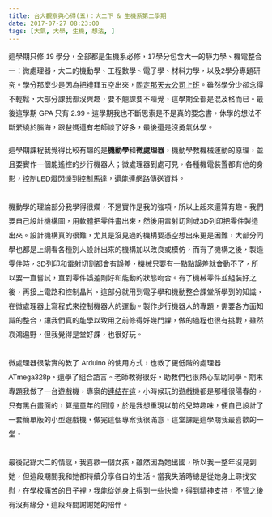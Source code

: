 ```yaml
---
title: 台大觀察與心得(五)：大二下 & 生機系第二學期
date: 2017-07-27 08:23:00
tags: [大氣, 大學, 生機, 想法, ]
---
```


<div class="MsoNormal" style="line-height: 200%;">
<span lang="ZH-TW" style="font-family: &quot;Microsoft JhengHei&quot;,sans-serif;">&#x9019;&#x5B78;&#x671F;&#x53EA;&#x4FEE;</span><span style="font-family: &quot;Microsoft JhengHei&quot;,sans-serif;">
19 <span lang="ZH-TW">&#x5B78;&#x5206;&#xFF0C;&#x5168;&#x90E8;&#x90FD;&#x662F;&#x751F;&#x6A5F;&#x7CFB;&#x5FC5;&#x4FEE;&#xFF0C;</span>17<span lang="ZH-TW">&#x5B78;&#x5206;&#x5305;&#x542B;&#x5927;&#x4E00;&#x7684;&#x975C;&#x529B;&#x5B78;&#x3001;&#x6A5F;&#x96FB;&#x6574;&#x5408;&#x4E00;&#xFF1A;&#x5FAE;&#x8655;&#x7406;&#x5668;&#xFF0C;&#x5927;&#x4E8C;&#x7684;&#x6A5F;&#x52D5;&#x5B78;&#x3001;&#x5DE5;&#x7A0B;&#x6578;&#x5B78;&#x3001;&#x96FB;&#x5B50;&#x5B78;&#x3001;&#x6750;&#x6599;&#x529B;&#x5B78;&#xFF0C;&#x4EE5;&#x53CA;</span>2<span lang="ZH-TW">&#x5B78;&#x5206;&#x5C08;&#x984C;&#x7814;&#x7A76;&#x3002;&#x5B78;&#x5206;&#x90A3;&#x9EBC;&#x5C11;&#x662F;&#x56E0;&#x70BA;&#x628A;&#x79AE;&#x62DC;&#x4E94;&#x7A7A;&#x51FA;&#x4F86;&#xFF0C;</span><a href="https://tigercosmos.blogspot.tw/2017/05/days-in-fusions360.html"><span lang="ZH-TW">&#x56FA;&#x5B9A;&#x90A3;&#x5929;&#x53BB;&#x516C;&#x53F8;&#x4E0A;&#x73ED;</span></a><span lang="ZH-TW">&#x3002;&#x96D6;&#x7136;&#x5B78;&#x5206;&#x5C11;&#x537B;&#x5FF5;&#x5F97;&#x4E0D;&#x8F15;&#x9B06;&#xFF0C;&#x5927;&#x90E8;&#x5206;&#x8AB2;&#x6211;&#x90FD;&#x6C92;&#x8208;&#x8DA3;&#xFF0C;&#x8981;&#x4E0D;&#x7FF9;&#x8AB2;&#x8981;&#x4E0D;&#x7761;&#x89BA;&#xFF0C;&#x9019;&#x5B78;&#x671F;&#x5168;&#x90FD;&#x662F;&#x6DF7;&#x53CA;&#x683C;&#x800C;&#x5DF2;&#x3002;&#x6700;&#x5F8C;&#x9019;&#x5B78;&#x671F;</span>
GPA <span lang="ZH-TW">&#x53EA;&#x6709;</span> 2.99<span lang="ZH-TW">&#x3002;&#x9019;&#x5B78;&#x671F;&#x6211;&#x4E5F;&#x4E0D;&#x65B7;&#x601D;&#x7D22;&#x662F;&#x4E0D;&#x662F;&#x771F;&#x7684;&#x8981;&#x5FF5;&#x66F8;&#xFF0C;&#x4F11;&#x5B78;&#x7684;&#x60F3;&#x6CD5;&#x4E0D;&#x65B7;&#x7E08;&#x7E5E;&#x65BC;&#x8166;&#x6D77;&#xFF0C;&#x8DDF;&#x7238;&#x5ABD;&#x9084;&#x6709;&#x8001;&#x5E2B;&#x8AC7;&#x4E86;&#x597D;&#x591A;&#xFF0C;&#x6700;&#x5F8C;&#x9084;&#x662F;&#x6C92;&#x52C7;&#x6C23;&#x4F11;&#x5B78;&#x3002;</span></span></div>
<!-- more --> 
<a name="more"></a><o:p></o:p><br>
<div class="MsoNormal" style="line-height: 200%;">
<span lang="ZH-TW" style="font-family: &quot;Microsoft JhengHei&quot;,sans-serif;">&#x9019;&#x5B78;&#x671F;&#x8AB2;&#x7A0B;&#x6211;&#x89BA;&#x5F97;&#x6BD4;&#x8F03;&#x6709;&#x8DA3;&#x7684;&#x662F;<b>&#x6A5F;&#x52D5;&#x5B78;</b>&#x548C;<b>&#x5FAE;&#x8655;&#x7406;&#x5668;</b>&#xFF0C;&#x6A5F;&#x52D5;&#x5B78;&#x6559;&#x6A5F;&#x68B0;&#x904B;&#x52D5;&#x7684;&#x539F;&#x7406;&#xFF0C;&#x4E26;&#x4E14;&#x8981;&#x5BE6;&#x4F5C;&#x4E00;&#x500B;&#x80FD;&#x9059;&#x63A7;&#x7684;&#x6B65;&#x884C;&#x6A5F;&#x5668;&#x4EBA;&#xFF1B;&#x5FAE;&#x8655;&#x7406;&#x5668;&#x5230;&#x8655;&#x53EF;&#x898B;&#xFF0C;&#x5404;&#x7A2E;&#x6A5F;&#x96FB;&#x88DD;&#x7F6E;&#x90FD;&#x6709;&#x4ED6;&#x7684;&#x8EAB;&#x5F71;&#xFF0C;&#x63A7;&#x5236;</span><span style="font-family: &quot;Microsoft JhengHei&quot;,sans-serif;">LED<span lang="ZH-TW">&#x71C8;&#x9583;&#x720D;&#x5230;&#x63A7;&#x5236;&#x99AC;&#x9054;&#xFF0C;&#x9084;&#x80FD;&#x9023;&#x7DB2;&#x8DEF;&#x50B3;&#x9001;&#x8CC7;&#x6599;&#x3002;</span><o:p></o:p></span></div>
<div class="MsoNormal" style="line-height: 200%;">
<span style="font-family: &quot;Microsoft JhengHei&quot;,sans-serif;"><span lang="ZH-TW"><br></span></span></div>
<div class="MsoNormal" style="line-height: 200%;">
<span lang="ZH-TW" style="font-family: &quot;Microsoft JhengHei&quot;,sans-serif;">&#x6A5F;&#x52D5;&#x5B78;&#x7684;&#x7406;&#x8AD6;&#x90E8;&#x5206;&#x6211;&#x5B78;&#x5F97;&#x5F88;&#x721B;&#xFF0C;&#x4E0D;&#x904E;&#x5BE6;&#x4F5C;&#x662F;&#x6211;&#x7684;&#x5F37;&#x9805;&#xFF0C;&#x6240;&#x4EE5;&#x4E0A;&#x8D77;&#x4F86;&#x9084;&#x7B97;&#x6709;&#x8DA3;&#x3002;&#x6211;&#x5011;&#x8981;&#x81EA;&#x5DF1;&#x8A2D;&#x8A08;&#x6A5F;&#x69CB;&#x5716;&#xFF0C;&#x7528;&#x8EDF;&#x9AD4;&#x628A;&#x96F6;&#x4EF6;&#x756B;&#x51FA;&#x4F86;&#xFF0C;&#x7136;&#x5F8C;&#x7528;&#x96F7;&#x5C04;&#x5207;&#x5272;&#x6216;</span><span style="font-family: &quot;Microsoft JhengHei&quot;,sans-serif;">3D<span lang="ZH-TW">&#x5217;&#x5370;&#x628A;&#x96F6;&#x4EF6;&#x88FD;&#x9020;&#x51FA;&#x4F86;&#x3002;&#x8A2D;&#x8A08;&#x6A5F;&#x69CB;&#x771F;&#x7684;&#x5F88;&#x96E3;&#xFF0C;&#x5C24;&#x5176;&#x662F;&#x6C92;&#x898B;&#x904E;&#x7684;&#x6A5F;&#x69CB;&#x8981;&#x6191;&#x7A7A;&#x60F3;&#x51FA;&#x4F86;&#x66F4;&#x662F;&#x56F0;&#x96E3;&#xFF0C;&#x5927;&#x90E8;&#x5206;&#x540C;&#x5B78;&#x4E5F;&#x90FD;&#x662F;&#x4E0A;&#x7DB2;&#x770B;&#x5404;&#x7A2E;&#x5225;&#x4EBA;&#x8A2D;&#x8A08;&#x51FA;&#x4F86;&#x7684;&#x6A5F;&#x69CB;&#x52A0;&#x4EE5;&#x6539;&#x826F;&#x6216;&#x6A21;&#x4EFF;&#xFF0C;&#x800C;&#x6709;&#x4E86;&#x6A5F;&#x69CB;&#x4E4B;&#x5F8C;&#xFF0C;&#x88FD;&#x9020;&#x96F6;&#x4EF6;&#x6642;&#xFF0C;</span>3D<span lang="ZH-TW">&#x5217;&#x5370;&#x548C;&#x96F7;&#x5C04;&#x5207;&#x5272;&#x90FD;&#x6703;&#x6709;&#x8AA4;&#x5DEE;&#xFF0C;&#x6A5F;&#x68B0;&#x53EA;&#x8981;&#x6709;&#x4E00;&#x9EDE;&#x9EDE;&#x8AA4;&#x5DEE;&#x5C31;&#x6703;&#x52D5;&#x4E0D;&#x4E86;&#xFF0C;&#x6240;&#x4EE5;&#x8981;&#x4E00;&#x76F4;&#x5617;&#x8A66;&#xFF0C;&#x76F4;&#x5230;&#x96F6;&#x4EF6;&#x8AA4;&#x5DEE;&#x525B;&#x597D;&#x548C;&#x80FD;&#x52D5;&#x7684;&#x72C0;&#x614B;&#x543B;&#x5408;&#x3002;&#x6709;&#x4E86;&#x6A5F;&#x68B0;&#x96F6;&#x4EF6;&#x4E26;&#x7D44;&#x88DD;&#x597D;&#x4E4B;&#x5F8C;&#xFF0C;&#x518D;&#x63A5;&#x4E0A;&#x96FB;&#x8DEF;&#x548C;&#x63A7;&#x5236;&#x6676;&#x7247;&#xFF0C;&#x9019;&#x90E8;&#x5206;&#x5C31;&#x7528;&#x5230;&#x96FB;&#x5B50;&#x5B78;&#x548C;&#x6A5F;&#x52D5;&#x6574;&#x5408;&#x8AB2;&#x5802;&#x6240;&#x5B78;&#x5230;&#x7684;&#x77E5;&#x8B58;&#xFF0C;&#x5728;&#x5FAE;&#x8655;&#x7406;&#x5668;&#x4E0A;&#x5BEB;&#x7A0B;&#x5F0F;&#x4F86;&#x63A7;&#x5236;&#x6A5F;&#x5668;&#x4EBA;&#x7684;&#x904B;&#x52D5;&#x3002;&#x88FD;&#x4F5C;&#x6B65;&#x884C;&#x6A5F;&#x5668;&#x4EBA;&#x7684;&#x5C08;&#x984C;&#xFF0C;&#x9700;&#x8981;&#x5404;&#x65B9;&#x9762;&#x77E5;&#x8B58;&#x7684;&#x6574;&#x5408;&#xFF0C;&#x8B93;&#x6211;&#x5011;&#x771F;&#x7684;&#x80FD;&#x5B78;&#x4EE5;&#x81F4;&#x7528;&#x4E4B;&#x524D;&#x4FEE;&#x5F97;&#x597D;&#x5E7E;&#x9580;&#x8AB2;&#xFF0C;&#x505A;&#x7684;&#x904E;&#x7A0B;&#x4E5F;&#x5F88;&#x6709;&#x6311;&#x6230;&#xFF0C;&#x96D6;&#x7136;&#x54C0;&#x9D3B;&#x904D;&#x91CE;&#xFF0C;&#x4F46;&#x6211;&#x89BA;&#x5F97;&#x662F;&#x5802;&#x597D;&#x8AB2;&#xFF0C;&#x4E5F;&#x5F88;&#x597D;&#x73A9;&#x3002;</span><o:p></o:p></span></div>
<div class="MsoNormal" style="line-height: 200%;">
<span style="font-family: &quot;Microsoft JhengHei&quot;,sans-serif;"><span lang="ZH-TW"><br></span></span></div>
<div class="MsoNormal" style="line-height: 200%;">
<span lang="ZH-TW" style="font-family: &quot;Microsoft JhengHei&quot;,sans-serif;">&#x5FAE;&#x8655;&#x7406;&#x5668;&#x5F88;&#x7D2E;&#x5BE6;&#x7684;&#x6559;&#x4E86; </span><span style="font-family: &quot;Microsoft JhengHei&quot;,sans-serif;">Arduino <span lang="ZH-TW">&#x7684;&#x4F7F;&#x7528;&#x65B9;&#x5F0F;&#xFF0C;&#x4E5F;&#x6559;&#x4E86;&#x66F4;&#x4F4E;&#x968E;&#x7684;&#x8655;&#x7406;&#x5668; </span>ATmega328p<span lang="ZH-TW">&#xFF0C;&#x9084;&#x5B78;&#x4E86;&#x7D44;&#x5408;&#x8A9E;&#x8A00;&#x3002;&#x8001;&#x5E2B;&#x6559;&#x5F97;&#x5F88;&#x597D;&#xFF0C;&#x52A9;&#x6559;&#x5011;&#x4E5F;&#x5F88;&#x71B1;&#x5FC3;&#x5E6B;&#x52A9;&#x540C;&#x5B78;&#x3002;&#x671F;&#x672B;&#x5C08;&#x984C;&#x6211;&#x505A;&#x4E86;&#x4E00;&#x53F0;&#x904A;&#x6232;&#x6A5F;&#xFF0C;&#x5C08;&#x6848;&#x7684;</span><a href="https://github.com/tigercosmos/ATmega328P_Nokia5110_gameboy"><span lang="ZH-TW">&#x9023;&#x7D50;&#x5728;&#x9019;</span></a><span lang="ZH-TW">&#xFF0C;&#x5C0F;&#x6642;&#x5019;&#x73A9;&#x7684;&#x904A;&#x6232;&#x6A5F;&#x90FD;&#x662F;&#x90A3;&#x7A2E;&#x5F88;&#x967D;&#x6625;&#x7684;&#xFF0C;&#x53EA;&#x6709;&#x9ED1;&#x767D;&#x756B;&#x9762;&#x7684;&#xFF0C;&#x7B97;&#x662F;&#x7AE5;&#x5E74;&#x7684;&#x56DE;&#x61B6;&#xFF0C;&#x65BC;&#x662F;&#x6211;&#x60F3;&#x91CD;&#x73FE;&#x4EE5;&#x524D;&#x7684;&#x5152;&#x6642;&#x8DA3;&#x5473;&#xFF0C;&#x4FBF;&#x81EA;&#x5DF1;&#x8A2D;&#x8A08;&#x4E86;&#x4E00;&#x5957;&#x7C21;&#x55AE;&#x7248;&#x7684;&#x5C0F;&#x578B;&#x904A;&#x6232;&#x6A5F;&#xFF0C;&#x505A;&#x5B8C;&#x9019;&#x500B;&#x5C08;&#x6848;&#x6211;&#x5F88;&#x6EFF;&#x610F;&#xFF0C;&#x9019;&#x5802;&#x8AB2;&#x662F;&#x9019;&#x5B78;&#x671F;&#x6211;&#x6700;&#x559C;&#x6B61;&#x7684;&#x4E00;&#x5802;&#x3002;</span><o:p></o:p></span></div>
<div class="MsoNormal" style="line-height: 200%;">
<span style="font-family: &quot;Microsoft JhengHei&quot;,sans-serif;"><span lang="ZH-TW"><br></span></span></div>
<div class="MsoNormal" style="line-height: 150%;">







</div>
<div class="MsoNormal" style="line-height: 200%;">
<span lang="ZH-TW" style="font-family: &quot;Microsoft JhengHei&quot;,sans-serif;">&#x6700;&#x5F8C;&#x8A18;&#x9304;&#x5927;&#x4E8C;&#x7684;&#x60C5;&#x611F;&#xFF0C;&#x6211;&#x559C;&#x6B61;&#x4E00;&#x500B;&#x5973;&#x5B69;&#xFF0C;&#x96D6;&#x7136;&#x56E0;&#x70BA;&#x5979;&#x51FA;&#x570B;&#xFF0C;&#x6240;&#x4EE5;&#x6211;&#x4E00;&#x6574;&#x5E74;&#x6C92;&#x898B;&#x5230;&#x5979;&#xFF0C;&#x4F46;&#x9019;&#x6BB5;&#x671F;&#x9593;&#x6211;&#x548C;&#x5979;&#x90FD;&#x6301;&#x7E8C;&#x5206;&#x4EAB;&#x5404;&#x81EA;&#x7684;&#x751F;&#x6D3B;&#x3002;&#x7576;&#x6211;&#x5931;&#x843D;&#x6642;&#x7E3D;&#x662F;&#x5F9E;&#x5979;&#x8EAB;&#x4E0A;&#x5C0B;&#x627E;&#x5B89;&#x6170;&#xFF0C;&#x5728;&#x5B78;&#x6821;&#x75DB;&#x82E6;&#x7684;&#x65E5;&#x5B50;&#x88E1;&#xFF0C;&#x6211;&#x80FD;&#x5F9E;&#x5979;&#x8EAB;&#x4E0A;&#x5F97;&#x5230;&#x4E00;&#x4E9B;&#x5FEB;&#x6A02;&#xFF0C;&#x5F97;&#x5230;&#x7CBE;&#x795E;&#x652F;&#x6301;&#xFF0C;&#x4E0D;&#x7BA1;&#x4E4B;&#x5F8C;&#x6709;&#x6C92;&#x6709;&#x7DE3;&#x5206;&#xFF0C;&#x9019;&#x6BB5;&#x6642;&#x9593;&#x8B1D;&#x8B1D;&#x5979;&#x7684;&#x966A;&#x4F34;&#x3002;</span><span style="font-family: &quot;Microsoft JhengHei&quot;,sans-serif;"><o:p></o:p></span></div>
<div style="clear: both;"></div>

